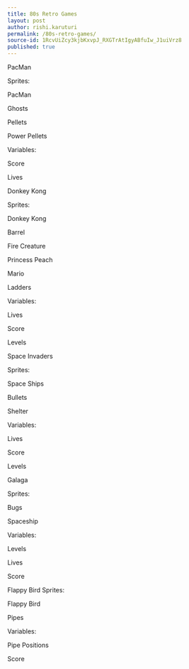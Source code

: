```yaml
---
title: 80s Retro Games
layout: post
author: rishi.karuturi
permalink: /80s-retro-games/
source-id: 1RcvUiZcy3kjbKxvpJ_RXGTrAtIgyABfuIw_J1uiVrz8
published: true
---
```

PacMan

Sprites:

PacMan

Ghosts

Pellets 

Power Pellets

Variables:

Score

Lives

Donkey Kong

Sprites:

Donkey Kong 

Barrel

Fire Creature

Princess Peach

Mario

Ladders

Variables:

Lives 

Score 

Levels

Space Invaders

Sprites:

Space Ships 

Bullets 

Shelter

Variables:

Lives

Score

Levels

Galaga

Sprites:

Bugs

Spaceship

Variables:

Levels

Lives

Score

Flappy BirdSprites:

Flappy Bird

Pipes

Variables:

Pipe Positions

Score


